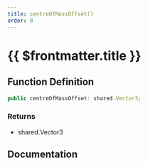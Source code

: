 ```yaml
---
title: centreOfMassOffset()
order: 0
---
```


# {{ $frontmatter.title }}

## Function Definition

```ts
public centreOfMassOffset: shared.Vector3;
```

### Returns

* shared.Vector3

## Documentation

<!--@include: ./parts/centreOfMassOffset.md-->
